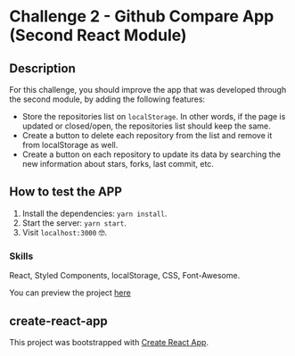 # Challenge 2  - Github Compare App (Second React Module)

## Description
For this challenge, you should improve the app that was developed through the second module, by adding the following features:
* Store the repositories list on `localStorage`. In other words, if the page is updated or closed/open, the repositories list should keep the same.
* Create a button to delete each repository from the list and remove it from localStorage as well.
* Create a button on each repository to update its data by searching the new information about stars, forks, last commit, etc.

## How to test the APP
1. Install the dependencies: `yarn install`.
2. Start the server: `yarn start`.
3. Visit `localhost:3000` :nerd_face:.


### Skills
React, Styled Components, localStorage, CSS, Font-Awesome.

You can preview the project [here](https://www.loom.com/share/2cd2c3c23d5f4775be4ad6b94b089ccb)

## create-react-app

This project was bootstrapped with [Create React App](https://github.com/facebook/create-react-app).
